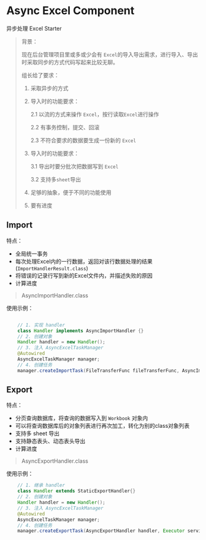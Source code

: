 # Async Excel Component

异步处理 Excel Starter

> 背景：
> 
> 现在后台管理项目里或多或少会有 `Excel`的导入导出需求，进行导入、导出时采取同步的方式代码写起来比较无聊。
> 
> 组长给了要求：
> 
> 1. 采取异步的方式
> 2. 导入时的功能要求：
> 
>       2.1 以流的方式来操作 `Excel`，按行读取`Excel`进行操作
>    
>       2.2 有事务控制，提交、回滚
> 
>       2.3 不符合要求的数据要生成一份新的 `Excel`
> 
> 
> 3. 导入时的功能要求： 
>
>       3.1 导出时要分批次把数据写到  `Excel`
> 
>       3.2 支持多`sheet`导出
> 
> 4. 足够的抽象，便于不同的功能使用
> 
> 5. 要有进度

## Import

特点：

+ 全局统一事务
+ 每次处理Excel内的一行数据，返回对该行数据处理的结果(`ImportHandlerResult.class`)
+ 将错误的记录行写到新的Excel文件内，并描述失败的原因
+ 计算进度

> AsyncImportHandler.class

使用示例：

```java

    // 1. 实现 handler
    class Handler implements AsyncImportHandler {}
    // 2. 创建对象
    Handler handler = new Handler();
    // 3. 注入 AsyncExcelTaskManager
    @Autowired
    AsyncExcelTaskManager manager;
    // 4. 创建任务
    manager.createImportTask(FileTransferFunc fileTransferFunc, AsyncImportHandler handler, ExecutorService service, SqlSessionFactory sqlSessionFactory, TaskProcessCacheFunc taskProcessCacheFunc);
```

## Export

特点：


+ 分页查询数据库，将查询的数据写入到 `Workbook` 对象内
+ 可以将查询数据库后的对象列表进行再次加工，转化为别的class对象列表
+ 支持多 sheet 导出
+ 支持静态表头、动态表头导出
+ 计算进度

> AsyncExportHandler.class

使用示例：

```java
    // 1. 继承 handler
    class Handler extends StaticExportHandler{}
    // 2. 创建对象
    Handler handler = new Handler();
    // 3. 注入 AsyncExcelTaskManager
    @Autowired
    AsyncExcelTaskManager manager;
    // 4. 创建任务
    manager.createExportTask(AsyncExportHandler handler, Executor service, TaskProcessCacheFunc taskProcessCacheFunc);
```